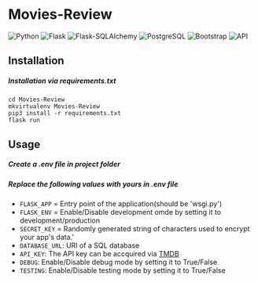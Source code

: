 # Movies-Review

![Python](https://img.shields.io/badge/Python-v3.8.3-0087d8?logo=python&logoColor=white)
![Flask](https://img.shields.io/badge/Flask-v1.1.2-a90606?logo=flask&logoColor=white)
![Flask-SQLAlchemy](https://img.shields.io/badge/Flask--SQLAlchemy-v2.4.3-a90606?logo=flask&logoColor=white)
![PostgreSQL](https://img.shields.io/badge/PostgreSQL-v12.1-336791?logo=postgresql&logoColor=white)
![Bootstrap](https://img.shields.io/badge/Bootstrap-v4-563D7C?logo=bootstrap&logoColor=white)
![API](https://img.shields.io/badge/API-TMDB-01D277?logo=themoviedatabase&logoColor=white)

## Installation
##### Installation via requirements.txt
    cd Movies-Review
    mkvirtualenv Movies-Review
    pip3 install -r requirements.txt
    flask run

## Usage
##### Create a .env file in project folder
##### Replace the following values with yours in .env file
* `FLASK_APP` = Entry point of the application(should be 'wsgi.py')
* `FLASK_ENV` = Enable/Disable development omde by setting it to development/production
* `SECRET_KEY` = Randomly generated string of characters used to encrypt your app's data.'
* `DATABASE_URL`: URI of a SQL database
* `API_KEY`: The API key can be accquired via [TMDB](https://developers.themoviedb.org/3/getting-started/introduction)
* `DEBUG`: Enable/Disable debug mode by setting it to True/False
* `TESTING`: Enable/Disable testing mode by setting it to True/False
